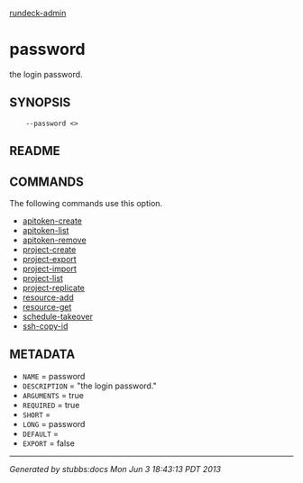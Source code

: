 [rundeck-admin](../../index.html)

# password

the login password.

## SYNOPSIS

        --password <>

## README



## COMMANDS

The following commands use this option.

* [apitoken-create](../../commands/apitoken-create/index.html)
* [apitoken-list](../../commands/apitoken-list/index.html)
* [apitoken-remove](../../commands/apitoken-remove/index.html)
* [project-create](../../commands/project-create/index.html)
* [project-export](../../commands/project-export/index.html)
* [project-import](../../commands/project-import/index.html)
* [project-list](../../commands/project-list/index.html)
* [project-replicate](../../commands/project-replicate/index.html)
* [resource-add](../../commands/resource-add/index.html)
* [resource-get](../../commands/resource-get/index.html)
* [schedule-takeover](../../commands/schedule-takeover/index.html)
* [ssh-copy-id](../../commands/ssh-copy-id/index.html)

## METADATA

* `NAME` = password
* `DESCRIPTION` = "the login password."
* `ARGUMENTS` = true
* `REQUIRED` = true
* `SHORT` = 
* `LONG` = password
* `DEFAULT` = 
* `EXPORT` = false

----

*Generated by stubbs:docs Mon Jun  3 18:43:13 PDT 2013*


